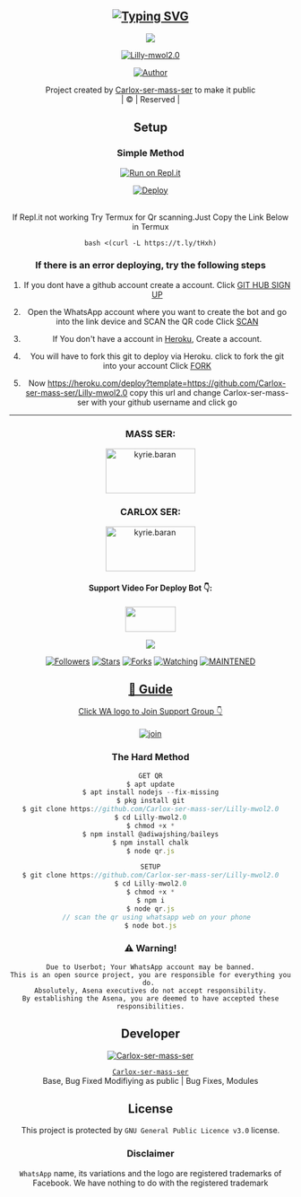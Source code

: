 <div align="center">

## [![Typing SVG](https://readme-typing-svg.herokuapp.com?font=Rockstar-ExtraBold&color=FF0000&lines=LILLY-MWOL2.0+Programmed+By;🔥CALROX-SER+-+MASS-SER🔥)](https://git.io/typing-svg)

 </a>
</p>
<div align="center">
  <img border-radius: 15px src="https://i.imgur.com/QMAZ3UG.jpeg"/>
  <p align="center">
<a href="#"><img title="Lilly-mwol2.0" src="https://img.shields.io/badge/Lilly-mwol2.0-green?colorA=%23ff0000&colorB=%23017e40&style=for-the-badge"></a>
</p>
  <p align="center">
<a href="https://github.com/Carlox-ser-mass-ser"><img title="Author" src="https://img.shields.io/badge/Author-Carlox-ser-mass-ser/Lilly-mwol2.0?color=blue&style=for-the-badge&logo=whatsapp"></a>
</p>
</div>
<p align="center">
Project created by <a href="https://github.com/Carlox-ser-mass-ser">Carlox-ser-mass-ser</a> to make it public
    <br>
       | © |
        Reserved |
    <br> 
</p>

## Setup
<div align="center">

  ### Simple Method
  
[![Run on Repl.it](https://repl.it/badge/github/quiec/whatsAlfa)](https://replit.com/@PrinceRudh/Rudhra-QR)

[![Deploy](https://www.herokucdn.com/deploy/button.svg)](https://heroku.com/deploy?template=https://github.com/itsmass/Lilly-mwol2.0)
     </div>
<br>
If Repl.it not working Try Termux for Qr scanning.Just Copy the Link Below in Termux
```
bash <(curl -L https://t.ly/tHxh)
``` 
  ### If there is an error deploying, try the following steps
  
1. If you dont have a github account create a account. Click [GIT HUB SIGN UP](https://github.com/signup/)

2. Open the WhatsApp account where you want to create the bot and go into the link device and SCAN the QR code Click [SCAN](https://replit.com/@Carlox-ser-mass-ser/Lilly-mwol2.0-QR?v=1)
 
3. If You don't have a account in [Heroku](https://signup.heroku.com/), Create a account.

4. You will have to fork this git to deploy via Heroku.
  click to fork the git into your account
 Click [FORK](https://github.com/Carlox-ser-mass-ser/Lilly-mwol2.0/fork)

5. Now https://heroku.com/deploy?template=https://github.com/Carlox-ser-mass-ser/Lilly-mwol2.0 copy this url and change Carlox-ser-mass-ser with your github username and click go<br>

----

<h3 align="center">MASS SER:</h3>
<p align="center">
<a href="https://instagram.com/mass.ff" target="blank"><img align="center" src="https://i.imgur.com/abRLc29.png" alt="kyrie.baran" height="80" width="160" /></a>
</p>
<h3 align="center">CARLOX SER:</h3>
<p align="center">
<a href="https://instagram.com/_carlox._" target="blank"><img align="center" src="https://i.imgur.com/abRLc29.png" alt="kyrie.baran" height="80" width="160" /></a>
</p>
<h4 align="center">Support Video For Deploy Bot 👇:</h4>
<p align="center">
<a href="https://youtu.be" target="blank"><img align="center" src="https://upload.wikimedia.org/wikipedia/commons/thumb/e/e1/Logo_of_YouTube_%282015-2017%29.svg/1200px-Logo_of_YouTube_%282015-2017%29.svg.png" height="45" width="90" /></a>
</p>

  <p align="center">
  <a href="httsp://github.com/Carlox-ser-mass-ser/Lilly-mwol2.0">
    <img src="https://img.shields.io/github/repo-size/Carlox-ser-mass-ser/Lilly-mwol2.0?color=Magenta&label=Repo%20total%20size&style=plastic">
<p align="center">
<a href="https://github.com/Carlox-ser-mass-ser/followers"><img title="Followers" src="https://img.shields.io/github/followers/Carlox-ser-mass-ser?color=Magenta&style=flat-square"></a>
<a href="https://github.com/Carlox-ser-mass-ser/Lilly-mwol2.0/stargazers/"><img title="Stars" src="https://img.shields.io/github/stars/Carlox-ser-mass-ser/Lilly-mwol2.0?color=Magenta&style=flat-square"></a>
<a href="https://github.com/Carlox-ser-mass-ser/Lilly-mwol2.0/network/members"><img title="Forks" src="https://img.shields.io/github/forks/Carlox-ser-mass-ser/Lilly-mwol2.0?color=Magenta&style=flat-square"></a>
<a href="https://github.com/Carlox-ser-mass-ser/Lilly-mwol2.0/watchers"><img title="Watching" src="https://img.shields.io/github/watchers/Carlox-ser-mass-ser/Lilly-mwol2.0?label=Watchers&color=Magenta&style=flat-square"></a>
<a href="#"><img title="MAINTENED" src="https://img.shields.io/badge/UNMAINTENED-YES-Magenta.svg"</a>
</p>

## 📢 Guide
Click WA logo to Join Support Group 👇
    <br>
<br>
  [![join](https://i.imgur.com/QMAZ3UG.jpeg)](https://chat.whatsapp.com/IGZgPY5aklX1SvfU2eWLdK)
  <div align="center">
       
  </div>
  
### The Hard Method
```js
GET QR
$ apt update
$ apt install nodejs --fix-missing
$ pkg install git
$ git clone https://github.com/Carlox-ser-mass-ser/Lilly-mwol2.0
$ cd Lilly-mwol2.0
$ chmod +x *
$ npm install @adiwajshing/baileys
$ npm install chalk
$ node qr.js
```
      
```js
SETUP
$ git clone https://github.com/Carlox-ser-mass-ser/Lilly-mwol2.0
$ cd Lilly-mwol2.0
$ chmod +x *
$ npm i
$ node qr.js
   // scan the qr using whatsapp web on your phone
$ node bot.js
```


### ⚠️ Warning! 
```
Due to Userbot; Your WhatsApp account may be banned.
This is an open source project, you are responsible for everything you do. 
Absolutely, Asena executives do not accept responsibility.
By establishing the Asena, you are deemed to have accepted these responsibilities.
```

## Developer
  <div align="center">
    
  [![`Carlox-ser-mass-ser`](https://github.com/Carlox-ser-mass-ser.png?size=200)](https://github.com/Carlox-ser-mass-ser)

[`Carlox-ser-mass-ser`](https://github.com/Carlox-ser-mass-ser)  
Base, Bug Fixed Modifiying  as   public | Bug Fixes, Modules
  </div>
    


## License
This project is protected by `GNU General Public Licence v3.0` license.

### Disclaimer
`WhatsApp` name, its variations and the logo are registered trademarks of Facebook. We have nothing to do with the registered trademark

